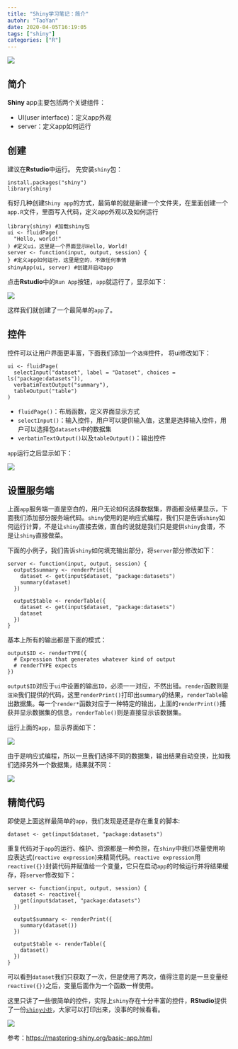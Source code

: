```yaml
---
title: "Shiny学习笔记：简介"
autohr: "TaoYan"
date: 2020-04-05T16:19:05
tags: ["shiny"]
categories: ["R"]
---
```


![](https://raw.githubusercontent.com/YTLogos/pic_link/master/img/20200410173238.png)

## 简介

**Shiny** app主要包括两个关键组件：

* UI(user interface)：定义app外观
* server：定义app如何运行

<!--more-->

## 创建

建议在**Rstudio**中运行。 先安装`shiny`包：

```
install.packages("shiny")
library(shiny)
```

有好几种创建`Shiny app`的方式，最简单的就是新建一个文件夹，在里面创建一个`app.R`文件，里面写入代码，定义app外观以及如何运行

```
library(shiny) #加载shiny包
ui <- fluidPage(
  "Hello, world!"
) #定义ui，这里是一个界面显示Hello, World!
server <- function(input, output, session) {
} #定义app如何运行，这里是空的，不做任何事情
shinyApp(ui, server) #创建并启动app
```

点击**Rstudio**中的`Run App`按钮，`app`就运行了，显示如下：

![](https://raw.githubusercontent.com/YTLogos/pic_link/master/img/20200410162949.png)


这样我们就创建了一个最简单的`app`了。

## 控件

控件可以让用户界面更丰富，下面我们添加一个`选择`控件， 将ui修改如下：

```
ui <- fluidPage(
  selectInput("dataset", label = "Dataset", choices = ls("package:datasets")),
  verbatimTextOutput("summary"),
  tableOutput("table")
)
```

* `fluidPage()`：布局函数，定义界面显示方式
* `selectInput()`：输入控件，用户可以提供输入值，这里是选择输入控件，用户可以选择包`datasets`中的数据集
* `verbatinTextOutput()`以及`tableOutput()`：输出控件

`app`运行之后显示如下：

![](https://raw.githubusercontent.com/YTLogos/pic_link/master/img/20200410165834.png)

## 设置服务端

上面`app`服务端一直是空白的，用户无论如何选择数据集，界面都没结果显示，下面我们添加部分服务端代码。`shiny`使用的是响应式编程，我们只是告诉`shiny`如何运行计算，不是让`shiny`直接去做，直白的说就是我们只是提供`shiny`食谱，不是让`shiny`直接做菜。

下面的小例子，我们告诉`shiny`如何填充输出部分，将`server`部分修改如下：

```
server <- function(input, output, session) {
  output$summary <- renderPrint({
    dataset <- get(input$dataset, "package:datasets")
    summary(dataset)
  })
  
  output$table <- renderTable({
    dataset <- get(input$dataset, "package:datasets")
    dataset
  })
}
```

基本上所有的输出都是下面的模式：

```
output$ID <- renderTYPE({
  # Expression that generates whatever kind of output
  # renderTYPE expects
})
```

`output$ID`对应于`ui`中设置的输出`ID`，必须一一对应，不然出错。`render`函数则是`渲染`我们提供的代码，这里`renderPrint()`打印出`summary`的结果，`renderTable`输出数据集。每一个`render*`函数对应于一种特定的输出，上面的`renderPrint()`捕获并显示数据集的信息，`renderTable()`则是直接显示该数据集。

运行上面的`app`，显示界面如下：

![](https://raw.githubusercontent.com/YTLogos/pic_link/master/img/20200410171452.png)

由于是响应式编程，所以一旦我们选择不同的数据集，输出结果自动变换，比如我们选择另外一个数据集，结果就不同：

![](https://raw.githubusercontent.com/YTLogos/pic_link/master/img/20200410171727.png)

## 精简代码

即使是上面这样最简单的`app`，我们发现是还是存在重复的脚本:

```
dataset <- get(input$dataset, "package:datasets")
```

重复代码对于`app`的运行、维护、资源都是一种负担，在`shiny`中我们尽量使用响应表达式(`reactive expression`)来精简代码。`reactive expression`用`reactive({})`封装代码并赋值给一个变量，它只在启动`app`的时候运行并将结果缓存，将`server`修改如下：

```
server <- function(input, output, session) {
  dataset <- reactive({
    get(input$dataset, "package:datasets")
  })

  output$summary <- renderPrint({
    summary(dataset())
  })
  
  output$table <- renderTable({
    dataset()
  })
}
```

可以看到`dataset`我们只获取了一次，但是使用了两次，值得注意的是一旦变量经`reactive({})`之后，变量后面作为一个函数一样使用。

这里只讲了一些很简单的控件，实际上`shiny`存在十分丰富的控件，**RStudio**提供了一份[`shiny小抄`](https://github.com/rstudio/cheatsheets/raw/master/shiny.pdf)，大家可以打印出来，没事的时候看看。

![](https://raw.githubusercontent.com/YTLogos/pic_link/master/img/20200410173142.png)

参考：https://mastering-shiny.org/basic-app.html
